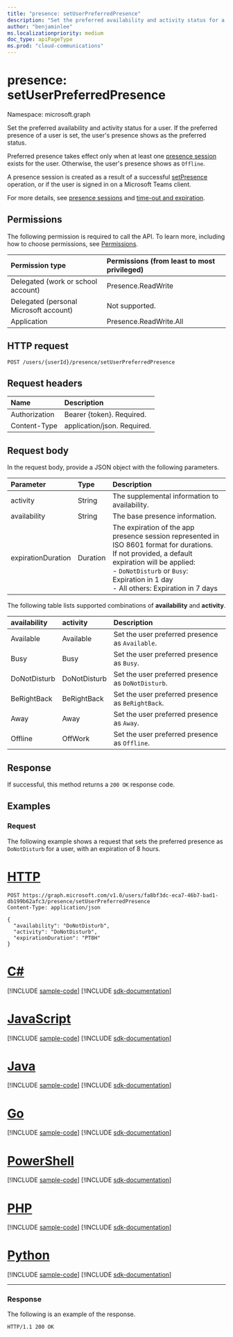 ```yaml
---
title: "presence: setUserPreferredPresence"
description: "Set the preferred availability and activity status for a user."
author: "benjaminlee"
ms.localizationpriority: medium
doc_type: apiPageType
ms.prod: "cloud-communications"
---
```


# presence: setUserPreferredPresence

Namespace: microsoft.graph

Set the preferred availability and activity status for a user. If the preferred presence of a user is set, the user's presence shows as the preferred status.

Preferred presence takes effect only when at least one [presence session](presence-setpresence.md#presence-sessions) exists for the user. Otherwise, the user's presence shows as `Offline`.

A presence session is created as a result of a successful [setPresence](presence-setpresence.md) operation, or if the user is signed in on a Microsoft Teams client.

For more details, see [presence sessions](presence-setpresence.md#presence-sessions) and [time-out and expiration](presence-setpresence.md#timeout-expiration-and-keep-alive).

## Permissions
The following permission is required to call the API. To learn more, including how to choose permissions, see [Permissions](/graph/permissions-reference).

| Permission type                        | Permissions (from least to most privileged) |
| :------------------------------------- | :------------------------------------------ |
| Delegated (work or school account)     | Presence.ReadWrite                          |
| Delegated (personal Microsoft account) | Not supported.                              |
| Application                            | Presence.ReadWrite.All                      |

## HTTP request
<!-- { "blockType": "ignored" } -->
```http
POST /users/{userId}/presence/setUserPreferredPresence
```

## Request headers
| Name          | Description                 |
| :------------ | :-------------------------- |
| Authorization | Bearer {token}. Required.   |
| Content-Type  | application/json. Required. |

## Request body

In the request body, provide a JSON object with the following parameters.

| Parameter          | Type     | Description                                                                                                                                                                                                                                    |
| :----------------- | :------- | :--------------------------------------------------------------------------------------------------------------------------------------------------------------------------------------------------------------------------------------------- |
| activity           | String   | The supplemental information to availability.                                                                                                                                                                                                  |
| availability       | String   | The base presence information.                                                                                                                                                                                                                 |
| expirationDuration | Duration | The expiration of the app presence session represented in ISO 8601 format for durations.<br/>If not provided, a default expiration will be applied:<br/>- `DoNotDisturb` or `Busy`: Expiration in 1 day<br/>- All others: Expiration in 7 days |

The following table lists supported combinations of **availability** and **activity**.

| availability | activity     | Description                                         |
| :----------- | :----------- | :-------------------------------------------------- |
| Available    | Available    | Set the user preferred presence as `Available`.     |
| Busy         | Busy         | Set the user preferred presence as `Busy`.          |
| DoNotDisturb | DoNotDisturb | Set the user preferred presence as `DoNotDisturb`.  |
| BeRightBack  | BeRightBack  | Set the user preferred presence as `BeRightBack`.   |
| Away         | Away         | Set the user preferred presence as `Away`.          |
| Offline      | OffWork      | Set the user preferred presence as `Offline`.       |

## Response
If successful, this method returns a `200 OK` response code.

## Examples

### Request

The following example shows a request that sets the preferred presence as `DoNotDisturb` for a user, with an expiration of 8 hours.


# [HTTP](#tab/http)
<!-- {
  "blockType": "request",
  "name": "setUserPreferredPresence",
  "sampleKeys": ["fa8bf3dc-eca7-46b7-bad1-db199b62afc3"]
}-->

```msgraph-interactive
POST https://graph.microsoft.com/v1.0/users/fa8bf3dc-eca7-46b7-bad1-db199b62afc3/presence/setUserPreferredPresence
Content-Type: application/json

{
  "availability": "DoNotDisturb",
  "activity": "DoNotDisturb",
  "expirationDuration": "PT8H"
}
```

# [C#](#tab/csharp)
[!INCLUDE [sample-code](../includes/snippets/csharp/setuserpreferredpresence-csharp-snippets.md)]
[!INCLUDE [sdk-documentation](../includes/snippets/snippets-sdk-documentation-link.md)]

# [JavaScript](#tab/javascript)
[!INCLUDE [sample-code](../includes/snippets/javascript/setuserpreferredpresence-javascript-snippets.md)]
[!INCLUDE [sdk-documentation](../includes/snippets/snippets-sdk-documentation-link.md)]

# [Java](#tab/java)
[!INCLUDE [sample-code](../includes/snippets/java/setuserpreferredpresence-java-snippets.md)]
[!INCLUDE [sdk-documentation](../includes/snippets/snippets-sdk-documentation-link.md)]

# [Go](#tab/go)
[!INCLUDE [sample-code](../includes/snippets/go/setuserpreferredpresence-go-snippets.md)]
[!INCLUDE [sdk-documentation](../includes/snippets/snippets-sdk-documentation-link.md)]

# [PowerShell](#tab/powershell)
[!INCLUDE [sample-code](../includes/snippets/powershell/setuserpreferredpresence-powershell-snippets.md)]
[!INCLUDE [sdk-documentation](../includes/snippets/snippets-sdk-documentation-link.md)]

# [PHP](#tab/php)
[!INCLUDE [sample-code](../includes/snippets/php/setuserpreferredpresence-php-snippets.md)]
[!INCLUDE [sdk-documentation](../includes/snippets/snippets-sdk-documentation-link.md)]

# [Python](#tab/python)
[!INCLUDE [sample-code](../includes/snippets/python/setuserpreferredpresence-python-snippets.md)]
[!INCLUDE [sdk-documentation](../includes/snippets/snippets-sdk-documentation-link.md)]

---

### Response

The following is an example of the response.

<!-- {
  "blockType": "response",
  "truncated": true
} -->
```http
HTTP/1.1 200 OK
```
